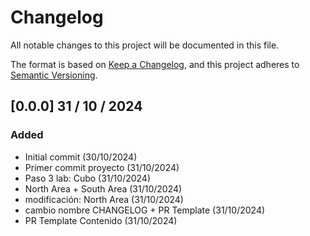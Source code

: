 # Changelog

All notable changes to this project will be documented in this file.

The format is based on [Keep a Changelog](https://keepachangelog.com/en/1.1.0/),
and this project adheres to [Semantic Versioning](https://semver.org/spec/v2.0.0.html).

## [0.0.0] 31 / 10 / 2024

### Added

- Initial commit (30/10/2024)
- Primer commit proyecto (31/10/2024)
- Paso 3 lab: Cubo (31/10/2024)
- North Area + South Area (31/10/2024)
- modificación: North Area (31/10/2024)
- cambio nombre CHANGELOG + PR Template (31/10/2024)
- PR Template Contenido (31/10/2024)
